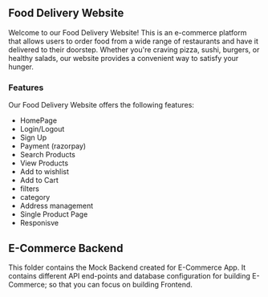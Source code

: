 ## Food Delivery Website

Welcome to our Food Delivery Website! This is an e-commerce platform that allows users to order food from a wide range of restaurants and have it delivered to their doorstep. Whether you're craving pizza, sushi, burgers, or healthy salads, our website provides a convenient way to satisfy your hunger.

### Features

Our Food Delivery Website offers the following features:
+ HomePage
+ Login/Logout
+ Sign Up
+ Payment (razorpay)
+ Search Products
+ View Products
+ Add to wishlist
+ Add to Cart
+ filters
+ category
+ Address management
+ Single Product Page
+ Responisve



## E-Commerce Backend

This folder contains the Mock Backend created for E-Commerce App. It contains different API end-points and database configuration for building E-Commerce; so that you can focus on building Frontend.


